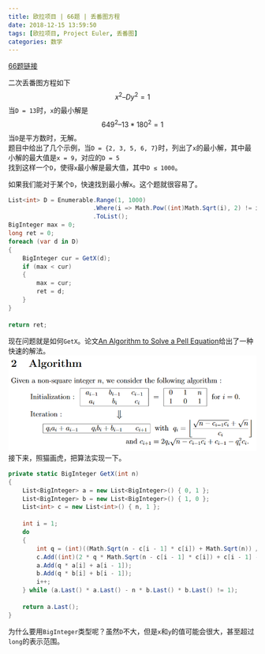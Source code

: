 ```yaml
---
title: 欧拉项目 | 66题 | 丢番图方程
date: 2018-12-15 13:59:50
tags: [欧拉项目, Project Euler, 丢番图]
categories: 数学
---
```

[66题链接](https://projecteuler.net/problem=66 "Problem 66 - Project Euler")

二次丢番图方程如下  
$$
x^2 – Dy^2 = 1
$$
当`D = 13`时，`x`的最小解是  
$$
649^2 – 13*180^2 = 1
$$
当`D`是平方数时，无解。  
题目中给出了几个示例，当`D = {2, 3, 5, 6, 7}`时，列出了`x`的最小解，其中最小解的最大值是`x = 9`，对应的`D = 5`  
找到这样一个`D`，使得`x`最小解是最大值，其中`D ≤ 1000`。

如果我们能对于某个`D`，快速找到最小解`x`。这个题就很容易了。
``` csharp
List<int> D = Enumerable.Range(1, 1000)
                        .Where(i => Math.Pow((int)Math.Sqrt(i), 2) != i)
                        .ToList();
BigInteger max = 0;
long ret = 0;
foreach (var d in D)
{
    BigInteger cur = GetX(d);
    if (max < cur)
    {
        max = cur;
        ret = d;
    }
}

return ret;
```
现在问题就是如何`GetX`。论文[An Algorithm to Solve a Pell Equation](http://www.kurims.kyoto-u.ac.jp/EMIS/journals/GMN/yahoo_site_admin/assets/docs/1_GMN-8492-V28N2.190180001.pdf)给出了一种快速的解法。  
![](/images/ProjectEuler-66.png)  
接下来，照猫画虎，把算法实现一下。
``` csharp
private static BigInteger GetX(int n)
{
    List<BigInteger> a = new List<BigInteger>() { 0, 1 };
    List<BigInteger> b = new List<BigInteger>() { 1, 0 };
    List<int> c = new List<int>() { n, 1 };

    int i = 1;
    do
    {
        int q = (int)((Math.Sqrt(n - c[i - 1] * c[i]) + Math.Sqrt(n)) / c[i]);
        c.Add((int)(2 * q * Math.Sqrt(n - c[i - 1] * c[i]) + c[i - 1] - q * q * c[i]));
        a.Add(q * a[i] + a[i - 1]);
        b.Add(q * b[i] + b[i - 1]);
        i++;
    } while (a.Last() * a.Last() - n * b.Last() * b.Last() != 1);

    return a.Last();
}
```
为什么要用`BigInteger`类型呢？虽然`D`不大，但是`x`和`y`的值可能会很大，甚至超过`long`的表示范围。
